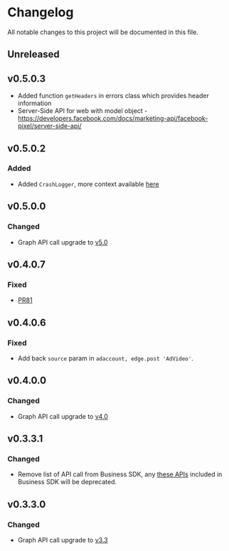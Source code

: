 # Changelog

All notable changes to this project will be documented in this file.


## Unreleased

## v0.5.0.3

  - Added function `getHeaders` in errors class which provides header information
  - Server-Side API for web with model object - https://developers.facebook.com/docs/marketing-api/facebook-pixel/server-side-api/

## v0.5.0.2

### Added
  - Added `CrashLogger`, more context available [here](https://developers.facebook.com/docs/business-sdk/guides/crash-reports)

## v0.5.0.0
### Changed
- Graph API call upgrade to [v5.0](https://developers.facebook.com/docs/graph-api/changelog/version5.0)

## v0.4.0.7
### Fixed
 - [PR81](https://github.com/facebook/facebook-ruby-business-sdk/pull/81)

## v0.4.0.6
### Fixed
 - Add back `source` param in `adaccount, edge.post 'AdVideo'`.

## v0.4.0.0
### Changed
- Graph API call upgrade to [v4.0](https://developers.facebook.com/docs/graph-api/changelog/version4.0)

## v0.3.3.1
### Changed
- Remove list of API call from Business SDK, any [these APIs](https://developers.facebook.com/docs/graph-api/changelog/4-30-2019-endpoint-deprecations) included in Business SDK will be deprecated.

## v0.3.3.0
### Changed
- Graph API call upgrade to [v3.3](https://developers.facebook.com/docs/graph-api/changelog/version3.3)

